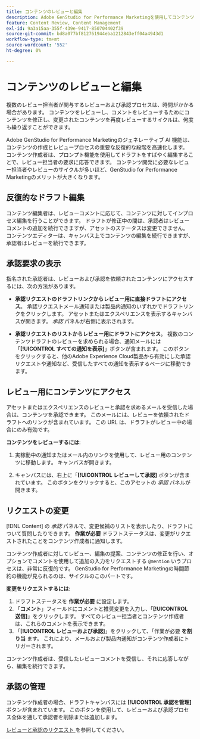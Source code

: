 ```yaml
---
title: コンテンツのレビューと編集
description: Adobe GenStudio for Performance Marketingを使用してコンテンツを反復的にレビューおよび編集する方法について説明します。
feature: Content Review, Content Management
exl-id: 9a3a15aa-355f-439e-9417-850704402f39
source-git-commit: bd8a077bf812761944eba1212843eff04a4943d1
workflow-type: tm+mt
source-wordcount: '552'
ht-degree: 0%

---
```


# コンテンツのレビューと編集

複数のレビュー担当者が関与するレビューおよび承認プロセスは、時間がかかる場合があります。 コンテンツをレビューし、コメントをレビューするためにコンテンツを修正し、変更されたコンテンツを再度レビューするサイクルは、何度も繰り返すことができます。

Adobe GenStudio for Performance Marketingのジェネレーティブ AI 機能は、コンテンツの作成とレビュープロセスの重要な反復的な段階を高速化します。 コンテンツ作成者は、プロンプト機能を使用してドラフトをすばやく編集することで、レビュー担当者の要求に応答できます。 コンテンツ開発に必要なレビュー担当者やレビューのサイクルが多いほど、GenStudio for Performance Marketingのメリットが大きくなります。

## 反復的なドラフト編集

コンテンツ編集者は、レビューコメントに応じて、コンテンツに対してインプロセス編集を行うことができます。 ドラフトが修正中の間は、承認者はレビューコメントの追加を続行できますが、アセットのステータスは変更できません。 コンテンツエディターは、キャンバス上でコンテンツの編集を続行できますが、承認者はレビューを続行できます。

## 承認要求の表示

指名された承認者は、レビューおよび承認を依頼されたコンテンツにアクセスするには、次の方法があります。

* **承認リクエストのドラフトリンクからレビュー用に直接ドラフトにアクセス**。 承認リクエストメール通知または製品内通知のいずれかでドラフトリンクをクリックします。  アセットまたはエクスペリエンスを表示するキャンバスが開きます。 _承認_ パネルが右側に表示されます。

* **承認リクエストのリストからレビュー用にドラフトにアクセス**。 複数のコンテンツドラフトのレビューを求められる場合、通知メールには「**[!UICONTROL すべての通知を表示]**」ボタンが含まれます。 このボタンをクリックすると、他のAdobe Experience Cloud製品から有効にした承認リクエストや通知など、受信したすべての通知を表示するページに移動できます。

## レビュー用にコンテンツにアクセス

アセットまたはエクスペリエンスのレビューと承認を求めるメールを受信した場合は、コンテンツを承認できます。 このメールには、レビューを依頼されたドラフトへのリンクが含まれています。 この URL は、ドラフトがレビュー中の場合にのみ有効です。

**コンテンツをレビューするには**:

1. 実稼動中の通知またはメール内のリンクを使用して、レビュー用のコンテンツに移動します。 キャンバスが開きます。

1. キャンバスには、右上に「**[!UICONTROL レビューして承認]** ボタンが含まれています。 このボタンをクリックすると、このアセットの _承認_ パネルが開きます。

## リクエストの変更

[!DNL Content] の _承認_ パネルで、変更候補のリストを表示したり、ドラフトについて質問したりできます。 **作業が必要** ドラフトステータスは、変更がリクエストされたことをコンテンツ作成者に通知します。

コンテンツ作成者に対してレビュー、編集の提案、コンテンツの修正を行い、オプションでコメントを使用して追加の入力をリクエストする `@mention` いうプロセスは、非常に反復的です。 GenStudio for Performance Marketingの時間節約の機能が見られるのは、サイクルのこのパートです。

**変更をリクエストするには**:

1. ドラフトステータスを **作業が必要** に設定します。
1. 「**コメント**」フィールドにコメントと推奨変更を入力し、「**[!UICONTROL 送信]**」をクリックします。 すべてのレビュー担当者とコンテンツ作成者は、これらのコメントを表示できます。
1. 「**[!UICONTROL レビューおよび承認]**」をクリックして、「作業が必要 **を割り当** ます。 これにより、メールおよび製品内通知がコンテンツ作成者にトリガーされます。

コンテンツ作成者は、受信したレビューコメントを受信し、それに応答しながら、編集を続行できます。

## 承認の管理

コンテンツ作成者の場合、ドラフトキャンバスには **[!UICONTROL 承認を管理]** ボタンが含まれています。 このボタンを使用して、レビューおよび承認プロセス全体を通して承認者を削除または追加します。

[ レビューと承認のリクエスト ](./request-review.md) を参照してください。
